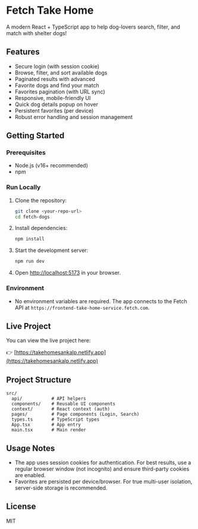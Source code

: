 # Fetch Take Home

A modern React + TypeScript app to help dog-lovers search, filter, and match with shelter dogs!

## Features
- Secure login (with session cookie)
- Browse, filter, and sort available dogs
- Paginated results with advanced
- Favorite dogs and find your match
- Favorites pagination (with URL sync)
- Responsive, mobile-friendly UI
- Quick dog details popup on hover 
- Persistent favorites (per device)
- Robust error handling and session management

## Getting Started

### Prerequisites
- Node.js (v16+ recommended)
- npm

### Run Locally
1. Clone the repository:
   ```sh
   git clone <your-repo-url>
   cd fetch-dogs
   ```
2. Install dependencies:
   ```sh
   npm install
   ```
3. Start the development server:
   ```sh
   npm run dev
   ```
4. Open [http://localhost:5173](http://localhost:5173) in your browser.

### Environment
- No environment variables are required. The app connects to the Fetch API at `https://frontend-take-home-service.fetch.com`.

## Live Project

You can view the live project here:

👉 [https://takehomesankalp.netlify.app](https://takehomesankalp.netlify.app)

## Project Structure
```
src/
  api/           # API helpers
  components/    # Reusable UI components
  context/       # React context (auth)
  pages/         # Page components (Login, Search)
  types.ts       # TypeScript types
  App.tsx        # App entry
  main.tsx       # Main render
```

## Usage Notes
- The app uses session cookies for authentication. For best results, use a regular browser window (not incognito) and ensure third-party cookies are enabled.
- Favorites are persisted per device/browser. For true multi-user isolation, server-side storage is recommended.


## License
MIT
